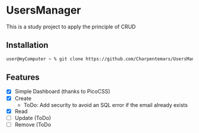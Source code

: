 # UsersManager

This is a study project to apply the principle of CRUD

## Installation

```bash
user@myComputer ~ % git clone https://github.com/Charpentemars/UsersManager.git
```

## Features
- [x] Simple Dashboard (thanks to PicoCSS)
- [x] Create
  - ToDo: Add security to avoid an SQL error if the email already exists
- [x] Read
- [ ] Update (ToDo)
- [ ] Remove (ToDo
